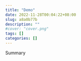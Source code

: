```yaml
---
title: "Demo"
date: 2022-11-28T00:04:22+08:00
slug: a8a0b77b
description: ""
#cover: "cover.png"
tags: []
categories: []
---
```


Summary

<!--more-->